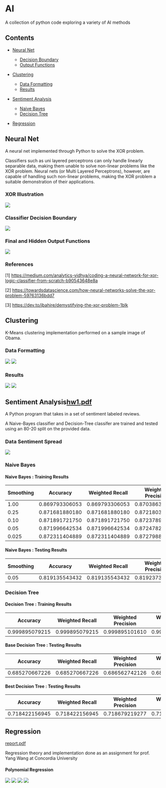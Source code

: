 # AI
A collection of python code exploring a variety of AI methods

## Contents 

- [Neural Net](#neural-net)
    - [Decision Boundary](#classifier-decision-boundary)
    - [Output Functions](#final-and-hidden-output-functions) 

- [Clustering](#clustering)
    - [Data Formatting](#data-formatting)
    - [Results](#results)

- [Sentiment Analysis](#sentiment-analysis)
    - [Naive Bayes](#naive-bayes)
    - [Decision Tree](#decision-tree)
    
- [Regression](#regression)


## Neural Net
A neural net implemented through Python to solve the XOR problem.

Classifiers such as uni layered perceptrons can only handle linearly separable data, making them unable to solve non-linear problems like the XOR problem. Neural nets (or Multi Layered Perceptrons), however, are capable of handling such non-linear problems, making the XOR problem a suitable demonstration of their applications.


### XOR Illustration

![](Images/XOR.png)


### Classifier Decision Boundary

![](Images/DecisionBoundary.png)


### Final and Hidden Output Functions

![](Images/OutputFunctions.png)





### References
  [1] https://medium.com/analytics-vidhya/coding-a-neural-network-for-xor-logic-classifier-from-scratch-b90543648e8a
  
  [2] https://towardsdatascience.com/how-neural-networks-solve-the-xor-problem-59763136bdd7
  
  [3] https://dev.to/jbahire/demystifying-the-xor-problem-1blk

## Clustering 

K-Means clustering implementation performed on a sample image of Obama.


### Data Formatting

![](Images/ClusteringDataFormatting.png)
![](Images/ObamaOriginal.png)



### Results

![](Images/ClusteringResults.png)
![](Images/ObamaClustered.png)



## Sentiment Analysis[hw1.pdf](https://github.com/Pablo-Arevalo-Escobar/AI/files/10775564/hw1.pdf)


A Python program that takes in a set of sentiment labeled reviews.

A Naive-Bayes classifier and Decision-Tree classifer are trained and tested using an 80-20 split on the provided data.

### Data Sentiment Spread

![](Images/CountOfSentimentType.png)

### Naive Bayes

#### Naive Bayes : Training Results

| Smoothing |    Accuracy   | Weighted Recall |  Weighted Precision | Weighted F1-Measure |
|-----------| ------------- | -------------   | --------------------| --------------------|
|   1.00    | 0.869793306053|  0.869793306053 |    0.870386391303   |     0.869789754171  |
|   0.25    | 0.871681880180|  0.871681880180 |    0.87218039395    |    0.871682335029   |
|   0.10    | 0.871891721750|  0.871891721750 |    0.872378943981   |    0.871892618677   |
|   0.05    | 0.871996642534|  0.871996642534 |    0.872478265022   |    0.871997755730   |
|   0.025   | 0.872311404889|  0.872311404889 |    0.872798854901   |    0.872312298878   |


#### Naive Bayes : Testing Results

| Smoothing |    Accuracy   | Weighted Recall |  Weighted Precision | Weighted F1-Measure |
|-----------| ------------- | -------------   | --------------------| --------------------|
|   0.05    | 0.819135543432|  0.819135543432 |    0.819237343523   |    0.819162061498   |




### Decision Tree

#### Decision Tree : Training Results


|    Accuracy   | Weighted Recall |  Weighted Precision | Weighted F1-Measure |
| ------------- | -------------   | --------------------| --------------------|
| 0.999895079215|  0.999895079215 |    0.999895101610   |    0.999895079402   |


#### Base Decision Tree : Testing Results


|    Accuracy   | Weighted Recall |  Weighted Precision | Weighted F1-Measure |
| ------------- | -------------   | --------------------| --------------------|
| 0.685270667226|  0.685270667226 |    0.686562742126   |    0.685290619552   |



#### Best Decision Tree : Testing Results


|    Accuracy   | Weighted Recall |  Weighted Precision | Weighted F1-Measure |
| ------------- | -------------   | --------------------| --------------------|
| 0.718422156945|  0.718422156945 |    0.718679219277   |    0.718483773165   |


## Regression
[report.pdf](https://github.com/Pablo-Arevalo-Escobar/AI/files/10775567/hw1.pdf)


Regression theory and implementation done as an assignment for prof. Yang Wang at Concordia University
#### Polynomial Regression
![](Images/vis_spread.png)
![](Images/vis_M1png)
![](Images/vis_M6.png)
![](Images/vis_M15.png)

